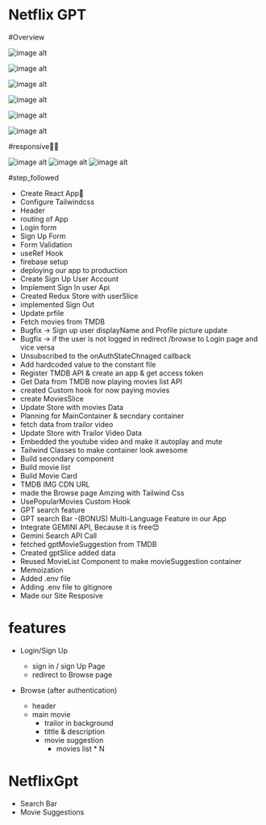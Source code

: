 # Netflix GPT

#Overview

![image alt](https://github.com/mdgulamrasulkhan/netflix-gemini/blob/e40c3dad7c41e4ec82cc36ed41ac840da234690e/Screenshot%202025-06-27%20182029.png)

![image alt](https://github.com/mdgulamrasulkhan/netflix-gemini/blob/ffc4d93e0c2059de792df4eea0fa3cd3cc8c96d0/Screenshot%202025-06-29%20181231.png)

![image alt](https://github.com/mdgulamrasulkhan/netflix-gemini/blob/5a45d7eea8eab369b95dd66ae09d8c75885b7b74/Screenshot%202025-06-29%20180946.png)

![image alt](https://github.com/mdgulamrasulkhan/netflix-gemini/blob/4cce500038d9e5c7bef3018dedf558a041cebae6/Screenshot%202025-06-29%20181010.png)

![image alt](https://github.com/mdgulamrasulkhan/netflix-gemini/blob/7054d0517f06c1377700831b16c768b9f382b798/Screenshot%202025-06-29%20181053.png)

![image alt](https://github.com/mdgulamrasulkhan/netflix-gemini/blob/110ab3ec11cf7115b9a102d2a85436677dbed160/Screenshot%202025-06-29%20181144.png)



#responsive🚀💫

![image alt](https://github.com/mdgulamrasulkhan/netflix-gemini/blob/ce59cde77ec686e262b33014e4f440c6c89e211a/Screenshot%202025-06-29%20181251.png)
![image alt](https://github.com/mdgulamrasulkhan/netflix-gemini/blob/9558aa7004fe10025943f314b004a0318a586268/Screenshot%202025-06-29%20181334.png)
![image alt](https://github.com/mdgulamrasulkhan/netflix-gemini/blob/537a50606555731eabb35213e7827593753bb3a4/Screenshot%202025-06-29%20180656.png)

#step_followed

- Create React App🚀
- Configure Tailwindcss
- Header
- routing of App
- Login form
- Sign Up Form
- Form Validation
- useRef Hook
- firebase setup
- deploying our app to production
- Create Sign Up User Account
- Implement Sign In user Api
- Created Redux Store with userSlice
- implemented Sign Out
- Update prfile
- Fetch movies from TMDB
- Bugfix -> Sign up user displayName and Profile picture update
- Bugfix -> if the user is not logged in redirect /browse to Login page and vice versa
- Unsubscribed to the onAuthStateChnaged callback
- Add hardcoded value to the constant file
- Register TMDB API & create an app & get access token
- Get Data from TMDB now playing movies list API
- created Custom hook for now paying movies
- create MoviesSlice
- Update Store with movies Data
- Planning for MainContainer & secndary container
- fetch data from trailor video
- Update Store with Trailor Video Data
- Embedded the youtube video and make it autoplay and mute
- Tailwind Classes to make container look awesome
- Build secondary component
- Build movie list
- Build Movie Card
- TMDB IMG CDN URL
- made the Browse page Amzing with Tailwind Css
- UsePopularMovies Custom Hook
- GPT search feature
- GPT search Bar
  -(BONUS) Multi-Language Feature in our App
- Integrate GEMINI API, Because it is free😊
- Gemini Search API Call
- fetched gptMovieSuggestion from TMDB
- Created gptSlice added data
- Reused MovieList Component to make movieSuggestion container
- Memoization
- Added .env file
- Adding .env file to gitignore
- Made our Site Resposive

# features

- Login/Sign Up

  - sign in / sign Up Page
  - redirect to Browse page

- Browse (after authentication)
  - header
  - main movie
    - trailor in background
    - tittle & description
    - movie suggestion
      - movies list \* N

# NetflixGpt

- Search Bar
- Movie Suggestions
